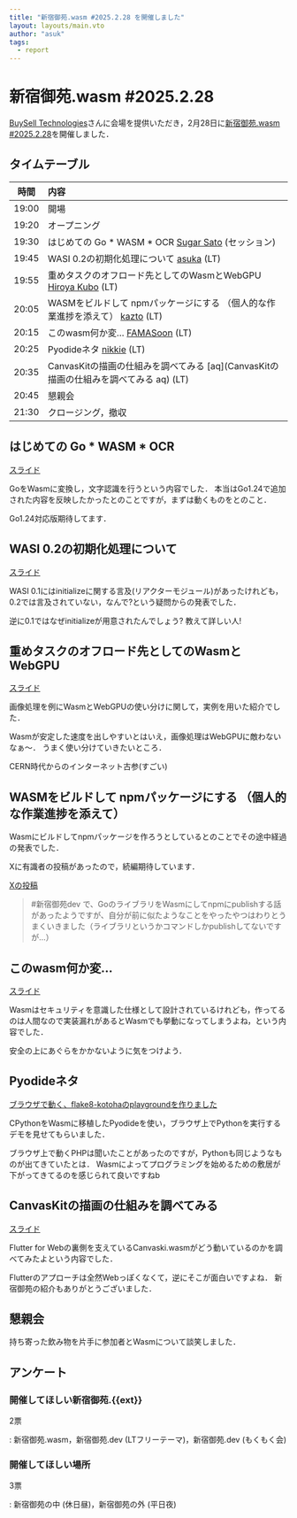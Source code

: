 ```yaml
---
title: "新宿御苑.wasm #2025.2.28 を開催しました"
layout: layouts/main.vto
author: "asuk"
tags:
  - report
---
```


# 新宿御苑.wasm #2025.2.28

[BuySell Technologies](https://buysell-technologies.com/)さんに会場を提供いただき，2月28日に[新宿御苑.wasm #2025.2.28](https://shinjukugyoen.connpass.com/event/342134/)を開催しました．

## タイムテーブル

| 時間  | 内容                                                                                                    |
| :---: | :------------------------------------------------------------------------------------------------------ |
| 19:00 | 開場                                                                                                    |
| 19:20 | オープニング                                                                                            |
| 19:30 | はじめての Go * WASM * OCR [Sugar Sato](https://x.com/satoIsSugar) (セッション)                         |
| 19:45 | WASI 0.2の初期化処理について [asuka](https://x.com/a_skua) (LT)                                         |
| 19:55 | 重めタスクのオフロード先としてのWasmとWebGPU [Hiroya Kubo](https://x.com/kubohiroya) (LT)               |
| 20:05 | WASMをビルドして npmパッケージにする （個人的な作業進捗を添えて） [kazto](https://x.com/kazto_dev) (LT) |
| 20:15 | このwasm何か変… [FAMASoon](https://x.com/FAMASoon) (LT)                                                 |
| 20:25 | Pyodideネタ [nikkie](https://x.com/ftnext) (LT)                                                         |
| 20:35 | CanvasKitの描画の仕組みを調べてみる [aq](CanvasKitの描画の仕組みを調べてみる aq) (LT)                   |
| 20:45 | 懇親会                                                                                                  |
| 21:30 | クロージング，撤収                                                                                      |

## はじめての Go * WASM * OCR

[スライド](https://speakerdeck.com/sgash708/hazimeteno-go-star-wasm-star-ocr)

GoをWasmに変換し，文字認識を行うという内容でした．
本当はGo1.24で追加された内容を反映したかったとのことですが，まずは動くものをとのこと．

Go1.24対応版期待してます．

## WASI 0.2の初期化処理について

[スライド](https://speakerdeck.com/askua/wasi-0-dot-2noinitchu-li)

WASI
0.1にはinitializeに関する言及(リアクターモジュール)があったけれども，0.2では言及されていない，なんで?という疑問からの発表でした．

逆に0.1ではなぜinitializeが用意されたんでしょう? 教えて詳しい人!

## 重めタスクのオフロード先としてのWasmとWebGPU

[スライド](https://speakerdeck.com/kubohiroya/zhong-metasukunoohurodoxian-tositenowasmtowebgpu)

画像処理を例にWasmとWebGPUの使い分けに関して，実例を用いた紹介でした．

Wasmが安定した速度を出しやすいとはいえ，画像処理はWebGPUに敵わないなぁ〜．
うまく使い分けていきたいところ．

CERN時代からのインターネット古参(すごい)

## WASMをビルドして npmパッケージにする （個人的な作業進捗を添えて）

Wasmにビルドしてnpmパッケージを作ろうとしているとのことでその途中経過の発表でした．

Xに有識者の投稿があったので，続編期待しています．

[Xの投稿](https://x.com/__syumai/status/1895491007749533961)

> #新宿御苑dev
> で、GoのライブラリをWasmにしてnpmにpublishする話があったようですが、自分が前に似たようなことをやったやつはわりとうまくいきました（ライブラリというかコマンドしかpublishしてないですが…）

## このwasm何か変…

[スライド](https://speakerdeck.com/famasoon/konowasmhe-kabian-dot-dot-dot)

Wasmはセキュリティを意識した仕様として設計されているけれども，作ってるのは人間なので実装漏れがあるとWasmでも挙動になってしまうよね，という内容でした．

安全の上にあぐらをかかないように気をつけよう．

## Pyodideネタ

[ブラウザで動く、flake8-kotohaのplaygroundを作りました](https://nikkie-ftnext.hatenablog.com/entry/flake8-kotoha-playground-alpha-version-by-pyodide-)

CPythonをWasmに移植したPyodideを使い，ブラウザ上でPythonを実行するデモを見せてもらいました．

ブラウザ上で動くPHPは聞いたことがあったのですが，Pythonも同じようなものが出てきていたとは．
Wasmによってプログラミングを始めるための敷居が下がってきてるのを感じられて良いですねb

## CanvasKitの描画の仕組みを調べてみる

[スライド](https://speakerdeck.com/hyshu/canvaskitnomiao-hua-noshi-zu-miwodiao-betemiru)

Flutter for
Webの裏側を支えているCanvaski.wasmがどう動いているのかを調べてみたよという内容でした．

Flutterのアプローチは全然Webっぽくなくて，逆にそこが面白いですよね．
新宿御苑の紹介もありがとうございました．

## 懇親会

持ち寄った飲み物を片手に参加者とWasmについて談笑しました．

## アンケート

### 開催してほしい新宿御苑.{{ext}}

2票

: 新宿御苑.wasm，新宿御苑.dev (LTフリーテーマ)，新宿御苑.dev (もくもく会)

### 開催してほしい場所

3票

: 新宿御苑の中 (休日昼)，新宿御苑の外 (平日夜)
